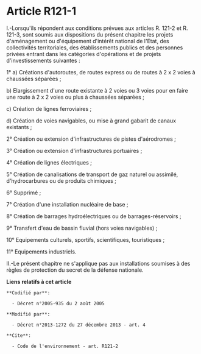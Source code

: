 # Article R121-1

I.-Lorsqu'ils répondent aux conditions prévues aux articles R. 121-2 et R. 121-3, sont soumis aux dispositions du présent
chapitre les projets d'aménagement ou d'équipement d'intérêt national de l'Etat, des collectivités territoriales, des
établissements publics et des personnes privées entrant dans les catégories d'opérations et de projets d'investissements
suivantes : 

1° a) Créations d'autoroutes, de routes express ou de routes à 2 x 2 voies à chaussées séparées ; 

b) Elargissement d'une route existante à 2 voies ou 3 voies pour en faire une route à 2 x 2 voies ou plus à chaussées
séparées ; 

c) Création de lignes ferroviaires ; 

d) Création de voies navigables, ou mise à grand gabarit de canaux existants ; 

2° Création ou extension d'infrastructures de pistes d'aérodromes ; 

3° Création ou extension d'infrastructures portuaires ; 

4° Création de lignes électriques ; 

5° Création de            canalisations de transport de gaz naturel ou assimilé, d'hydrocarbures ou de produits chimiques ; 

6° Supprimé ; 

7° Création d'une installation nucléaire de base ; 

8° Création de barrages hydroélectriques ou de barrages-réservoirs ; 

9° Transfert d'eau de bassin fluvial (hors voies navigables) ; 

10° Equipements culturels, sportifs, scientifiques, touristiques ; 

11° Equipements industriels. 

II.-Le présent chapitre ne s'applique pas aux installations soumises à des règles de protection du secret de la défense
nationale.

**Liens relatifs à cet article**

	**Codifié par**:

	  - Décret n°2005-935 du 2 août 2005

	**Modifié par**:

	  - Décret n°2013-1272 du 27 décembre 2013 - art. 4

	**Cite**:

	  - Code de l'environnement - art. R121-2
